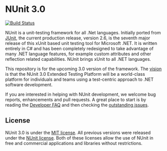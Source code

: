 # NUnit 3.0 #

[![Build Status](https://travis-ci.org/Schumix/nunit-framework.svg?branch=master)](https://travis-ci.org/Schumix/nunit-framework)

NUnit is a unit-testing framework for all .Net languages. Initially ported from [JUnit](http://www.junit.org/), the current production release, version 2.6, is the seventh major release of this xUnit based unit testing tool for Microsoft .NET. It is written entirely in C# and has been completely redesigned to take advantage of many .NET language features, for example custom attributes and other reflection related capabilities. NUnit brings xUnit to all .NET languages.

This repository is for the upcoming 3.0 version of the framework. The [vision](https://github.com/nunit/dev/wiki/NUnit-Vision) is that the NUnit 3.0 Extended Testing Platform will be a world-class platform for individuals and teams using a test-centric approach to .NET software development.

If you are interested in helping with NUnit development, we welcome bug reports, enhancements and pull requests. A great place to start is by reading the [Developer FAQ](https://github.com/nunit/dev/wiki/Developer-FAQ) and then checking the [outstanding issues](https://github.com/nunit/nunit/issues).

## License ##

NUnit 3.0 is under the [MIT license](http://www.nunit.org/nuget/nunit3-license.txt). All previous versions were released under the [NUnit license](http://www.nunit.org/nuget/license.html). Both of these licenses allow the use of NUnit in free and commercial applications and libraries without restrictions.
